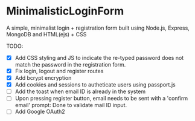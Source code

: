 # MinimalisticLoginForm

A simple, minimalist login + registration form built using Node.js, Express, MongoDB and HTML(ejs) + CSS

TODO:

- [x] Add CSS styling and JS to indicate the re-typed password does not match the password in the registration form.
- [x] Fix login, logout and register routes
- [x] Add bcrypt encryption
- [x] Add cookies and sessions to autheticate users using passport.js
- [ ] Add the toast when email ID is already in the system
- [ ] Upon pressing register button, email needs to be sent with a 'confirm email' prompt: Done to validate mail ID input.
- [ ] Add Google OAuth2
